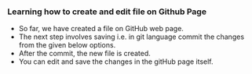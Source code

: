 ### Learning how to create and edit file on Github Page 

- So far, we have created a file on GitHub web page. 
- The next step involves saving i.e. in git language commit the changes from the given below options.
- After the commit, the new file is created. 
- You can edit and save the changes in the gitHub page itself.

